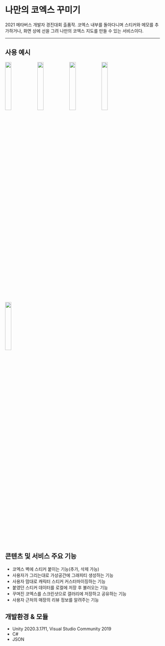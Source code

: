 # 나만의 코엑스 꾸미기
2021 메타버스 개발자 경진대회 출품작. 코엑스 내부를 돌아다니며 스티커와 메모를 추가하거나, 화면 상에 선을 그려 나만의 코엑스 지도를 만들 수 있는 서비스이다.

---
## 사용 예시
<img width="20%" src="https://user-images.githubusercontent.com/57757760/149547804-11856034-0caa-483e-8861-d1c655140a62.gif"/>
<img width="20%" src="https://user-images.githubusercontent.com/57757760/149547831-90af44b7-4c75-45f3-b97e-6b226d54fb89.gif"/>
<img width="20%" src="https://user-images.githubusercontent.com/57757760/149546279-7a3e3e13-4d78-4578-a9a1-355d8d42349a.gif"/>
<img width="20%" src="https://user-images.githubusercontent.com/57757760/149547516-5e28c46c-5bb8-4400-9513-7d9ebb799977.gif"/>
<img width="20%" src=""/>

## 콘텐츠 및 서비스 주요 기능
- 코엑스 벽에 스티커 붙이는 기능(추가, 삭제 가능)
- 사용자가 그리는대로 가상공간에 그래피티 생성하는 기능
- 사용자 맘대로 캐릭터 스티커 커스터마이징하는 기능
- 붙였던 스티커 데이터를 로컬에 저장 후 불러오는 기능
- 꾸며진 코엑스를 스크린샷으로 갤러리에 저장하고 공유하는 기능
- 사용자 근처의 매장의 리뷰 정보를 알려주는 기능

## 개발환경 & 모듈
- Unity 2020.3.17f1, Visual Studio Community 2019
- C#
- JSON
